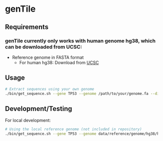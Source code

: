 # genTile

## Requirements

### genTile currently only works with human genome hg38, which can be downloaded from UCSC:
- Reference genome in FASTA format
  - For human hg38: Download from [UCSC](https://hgdownload.soe.ucsc.edu/goldenPath/hg38/bigZips/hg38.fa.gz)

## Usage

```bash
# Extract sequences using your own genome
./bin/get_sequence.sh --gene TP53 --genome /path/to/your/genome.fa --distance 2000
```

## Development/Testing

For local development:
```bash
# Using the local reference genome (not included in repository)
./bin/get_sequence.sh --gene TP53 --genome data/reference/genome/hg38/hg38.fa --distance 2000
```
